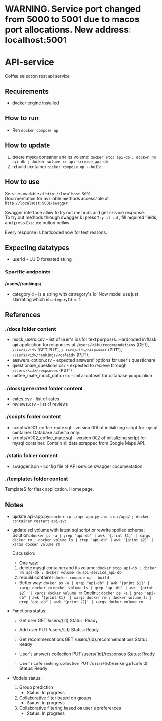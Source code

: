 # WARNING. Service port changed from 5000 to 5001 due to macos port allocations. New address: localhost:5001

# API-service
 Coffee selection rest api service

## Requirements
* docker engine installed

## How to run

* Run `docker compose up`

## How to update

  1. delete mysql container and its volume:
    `docker stop api-db ; docker rm api-db ; docker volume rm api-service_api-db`
  2. rebuild container
    `docker compose up --build`

## How to use

Service available at `http://localhost:5001`  
Documentation for available methods accessable at `http://localhost:5001/swagger`  

Swagger interface allow to try out methods and get service response.  
To try out methods through swagger UI press `Try it out`, fill required fields, and press `Execute` button bellow  

Every response is hardcoded now for test reasons.

## Expecting datatypes

* userId - UUID formated string

### Specific endpoints

#### /users/<id>/rankings/<cafeid>

* categoryId - is a string with catregory's Id. Now model use just starrating which is `categoryId = 1`

## References

### ./docs folder content

* mock_users.csv - list of user's ids for text purposes. Hardcoded in flask api application for responces at `/users/<id>/recommendations` (GET), `/users/<id>` (GET;PUT), `/users/<id>/responses` (PUT'), `/users/<id>/rankings/<cafeid>` (PUT).
* answers_option.csv - expected answers' options for user's questionare
* questionare_questions.csv - expected to recieve through `/users/<id>/responses` (PUT')
* coffee_mate_mock_data.xlsx - initial dataset for database poppulation

### ./docs/generated folder content

* cafes.csv - list of cafes
* reviews.csv - list of reviews

### ./scripts folder content

* scripts/V001_coffee_mate.sql - version 001 of initializing script for mysql container. Database schema only. 
* scripts/V002_coffee_mate.sql - version 002 of initializing script for mysql container. Contain all data scrapped from Google Maps API.

### ./static folder content

* swagger.json - config file of API service swagger documentation

### ./templates folder content

TemplateS for flask application. Home page.

## Notes

* update api-app.py:
  `docker cp ./api-app.py api-svc:/app/ ; docker container restart api-svc`

* update sql volume with latest sql script or rewrite spoiled schema:
  Solution:
  `docker ps -a | grep "api-db" | awk '{print $1}' | xargs docker rm ; docker volume ls | grep "api-db" | awk '{print $2}' | xargs docker volume rm`
  
  Discussion:
  * One way:
  1. delete mysql container and its volume:
    `docker stop api-db ; docker rm api-db ; docker volume rm api-service_api-db`
  2. rebuild container
    `docker compose up --build`
  * Better way:
    `docker ps -a | grep "api-db" | awk '{print $1}' | xargs docker rm`
    `docker volume ls | grep "api-db" | awk '{print $2}' | xargs docker volume rm`
    Oneline:
    `docker ps -a | grep "api-db" | awk '{print $1}' | xargs docker rm ; docker volume ls | grep "api-db" | awk '{print $2}' | xargs docker volume rm`
* Functions status:

  * Get user
    GET /users/{id}
    Status: Ready

  * Add user
    PUT /users/{id}
    Status: Ready

  * Get recommendations
    GET /users/{id}/recommendations
    Status: Ready

  * User's answers collection
    PUT /users/{id}/responses
    Status: Ready

  * User's cafe ranking collection
    PUT /users/{id}/rankings/{cafeid} 
    Status: Ready

* Models status:
  1. Group prediction
      - Status: In progress
  2. Collaborative filter based on groups
      - Status: In progress
  3. Collaborative filtering based on user's preferences
      - Status: In progress
